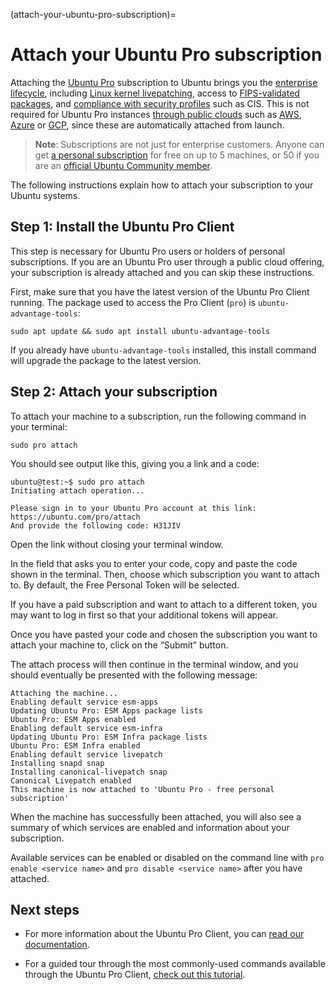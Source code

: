 (attach-your-ubuntu-pro-subscription)=
# Attach your Ubuntu Pro subscription

Attaching the [Ubuntu Pro](https://ubuntu.com/pro) subscription to Ubuntu brings you the [enterprise lifecycle](https://ubuntu.com/about/release-cycle), including [Linux kernel livepatching](https://ubuntu.com/security/livepatch), access to [FIPS-validated packages](https://ubuntu.com/security/fips), and [compliance with security profiles](https://ubuntu.com/security/certifications) such as CIS. This is not required for Ubuntu Pro instances [through public clouds](https://ubuntu.com/public-cloud) such as [AWS](https://ubuntu.com/aws/pro), [Azure](https://ubuntu.com/azure/pro) or [GCP](https://ubuntu.com/gcp/pro), since these are automatically attached from launch.

> **Νote**:
> Subscriptions are not just for enterprise customers. Anyone can get [a personal subscription](https://ubuntu.com/pro) for free on up to 5 machines, or 50 if you are an [official Ubuntu Community member](https://wiki.ubuntu.com/Membership).

The following instructions explain how to attach your subscription to your Ubuntu systems.

## Step 1: Install the Ubuntu Pro Client

This step is necessary for Ubuntu Pro users or holders of personal subscriptions. If you are an Ubuntu Pro user through a public cloud offering, your subscription is already attached and you can skip these instructions.

First, make sure that you have the latest version of the Ubuntu Pro Client running. The package used to access the Pro Client (`pro`) is `ubuntu-advantage-tools`:

```shell
sudo apt update && sudo apt install ubuntu-advantage-tools
```

If you already have `ubuntu-advantage-tools` installed, this install command will upgrade the package to the latest version.

## Step 2: Attach your subscription

To attach your machine to a subscription, run the following command in your terminal:

```shell
sudo pro attach
```

You should see output like this, giving you a link and a code:

```shell
ubuntu@test:~$ sudo pro attach
Initiating attach operation...

Please sign in to your Ubuntu Pro account at this link:
https://ubuntu.com/pro/attach
And provide the following code: H31JIV
```

Open the link without closing your terminal window.

In the field that asks you to enter your code, copy and paste the code shown in the terminal. Then, choose which subscription you want to attach to. By default, the Free Personal Token will be selected.

If you have a paid subscription and want to attach to a different token, you may want to log in first so that your additional tokens will appear.

Once you have pasted your code and chosen the subscription you want to attach your machine to, click on the “Submit” button.

The attach process will then continue in the terminal window, and you should eventually be presented with the following message:

```
Attaching the machine...
Enabling default service esm-apps
Updating Ubuntu Pro: ESM Apps package lists
Ubuntu Pro: ESM Apps enabled
Enabling default service esm-infra
Updating Ubuntu Pro: ESM Infra package lists
Ubuntu Pro: ESM Infra enabled
Enabling default service livepatch
Installing snapd snap
Installing canonical-livepatch snap
Canonical Livepatch enabled
This machine is now attached to 'Ubuntu Pro - free personal subscription'
```

When the machine has successfully been attached, you will also see a summary of which services are enabled and information about your subscription.

Available services can be enabled or disabled on the command line with `pro enable <service name>` and `pro disable <service name>` after you have attached.

## Next steps

- For more information about the Ubuntu Pro Client, you can [read our documentation](https://canonical-ubuntu-pro-client.readthedocs-hosted.com/en/latest/).

- For a guided tour through the most commonly-used commands available through the Ubuntu Pro Client, [check out this tutorial](https://canonical-ubuntu-pro-client.readthedocs-hosted.com/en/latest/tutorials/basic_commands.html).
